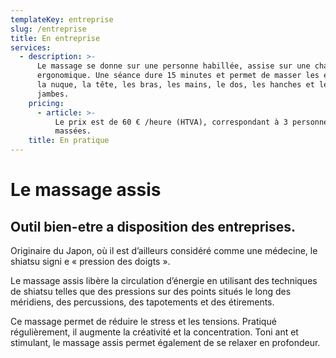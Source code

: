```yaml
---
templateKey: entreprise
slug: /entreprise
title: En entreprise
services:
  - description: >-
      Le massage se donne sur une personne habillée, assise sur une chaise
      ergonomique. Une séance dure 15 minutes et permet de masser les épaules,
      la nuque, la tête, les bras, les mains, le dos, les hanches et les
      jambes.
    pricing:
      - article: >-
          Le prix est de 60 € /heure (HTVA), correspondant à 3 personnes
          massées.
    title: En pratique
---
```

# Le massage assis
## Outil bien-etre a disposition des entreprises.

Originaire du Japon, où il est d’ailleurs considéré comme une médecine, le shiatsu signi e « pression des doigts ».

Le massage assis libère la circulation d’énergie en utilisant des techniques de shiatsu telles que des pressions sur des points situés le long des méridiens, des percussions, des tapotements et des étirements.

Ce massage permet de réduire le stress et les tensions. Pratiqué régulièrement, il augmente la créativité et la concentration. Toni ant et stimulant, le massage assis permet également de se relaxer en profondeur.
